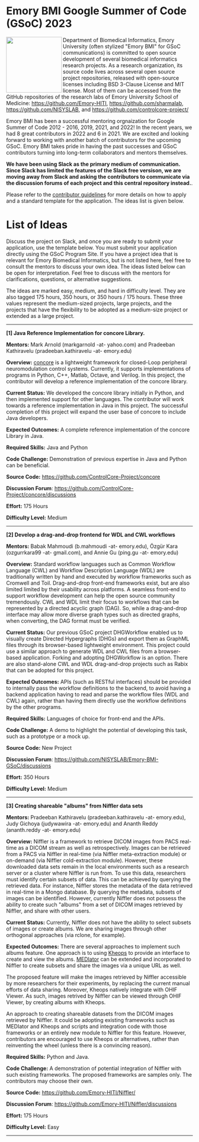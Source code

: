 # Emory BMI Google Summer of Code (GSoC) 2023


<img src="https://github.com/NISYSLAB/Emory-BMI-GSoC/blob/main/logo.jpg" width="150" height="150" align="left" /> Department of Biomedical Informatics, Emory University (often stylized "Emory BMI" for GSoC communications) is committed to open source development of several biomedical informatics research projects. As a research organization, its source code lives across several open source project repositories, released with open-source licenses including BSD 3-Clause License and MIT license. Most of them can be accessed from the GitHub repositories of the research labs of Emory University School of Medicine: https://github.com/Emory-HITI, https://github.com/sharmalab, https://github.com/NISYSLAB, and https://github.com/controlcore-project/


Emory BMI has been a successful mentoring orgnaization for Google Summer of Code 2012 - 2016, 2019, 2021, and 2022! In the recent years, we had 8 great contributors in 2022 and 6 in 2021. We are excited and looking forward to working with another batch of contributors for the upcoming GSoC. Emory BMI takes pride in having the past successes and GSoC contributors turning into long-term collaborators and mentors themselves.

**We have been using Slack as the primary medium of communication. Since Slack has limited the features of the Slack free versison, we are moving away from Slack and asking the contributors to communicate via the discussion forums of each project and this central repository instead.**.

Please refer to the [contributor guidelines](/CONTRIBUTOR-GUIDANCE.md) for more details on how to apply and a standard template for the application. The ideas list is given below.

# List of Ideas
Discuss the project on Slack, and once you are ready to submit your application, use the template below. You must submit your application directly using the GSoC Program Site. If you have a project idea that is relevant for Emory Biomedical Informatics, but is not listed here, feel free to consult the mentors to discuss your own idea. The ideas listed below can be open for interpretation. Feel free to discuss with the mentors for clarifications, questions, or alternative suggestions.

The ideas are marked easy, medium, and hard in difficulty level. They are also tagged 175 hours, 350 hours, or 350 hours / 175 hours. These three values represent the medium-sized projects, large projects, and the projects that have the flexibility to be adopted as a medium-size project or extended as a large project.



***

**[1] Java Reference Implementation for concore Library.**

**Mentors:** Mark Arnold (markgarnold -at- yahoo.com) and Pradeeban Kathiravelu (pradeeban.kathiravelu -at- emory.edu)

**Overview:** [concore](https://github.com/ControlCore-Project/concore) is a lightweight framework for closed-Loop peripheral neuromodulation control systems. Currently, it supports implementations of programs in Python, C++, Matlab, Octave, and Verilog. In this project, the contributor will develop a reference implementation of the concore library.

**Current Status:** We developed the concore library initially in Python, and then implemented support for other languages. The contributor will work towards a reference implementation in Java in this project. The successful completion of this project will expand the user base of concore to include Java developers.

**Expected Outcomes:** A complete reference implementation of the concore Library in Java.

**Required Skills:** Java and Python

**Code Challenge:** Demonstration of previous expertise in Java and Python can be beneficial.
 
**Source Code:**  https://github.com/ControlCore-Project/concore

**Discussion Forum**: https://github.com/ControlCore-Project/concore/discussions

**Effort:** 175 Hours

**Difficulty Level:** Medium

***

**[2] Develop a drag-and-drop frontend for WDL and CWL workflows**

**Mentors:** Babak Mahmoudi (b.mahmoudi -at- emory.edu), Özgür Kara (ozgurrkara99 -at- gmail.com), and Annie Gu (ping.gu -at- emory.edu)

**Overview:** Standard workflow languages such as Common Workflow Language (CWL) and Workflow Description Language (WDL) are traditionally written by hand and executed by workflow frameworks such as Cromwell and Toil. Drag-and-drop front-end frameworks exist, but are also limited limited by their usability across platforms. A seamless front-end to support workflow development can help the open source community tremendously. CWL and WDL limit their focus to workflows that can be represented by a directed acyclic graph (DAG). So, while a drag-and-drop interface may allow more diverse graph types such as directed graphs, when converting, the DAG format must be verified. 

**Current Status:** Our previous GSoC project DHGWorkflow enabled us to visually create Directed Hypergraphs (DHGs) and export them as GraphML files through its browser-based lightweight environment. This project could use a similar approach to generate WDL and CWL files from a browser-based application. Forking and adopting DHGWorkflow is an option. There are also stand-alone CWL and WDL drag-and-drop projects such as Rabix that can be adopted for this project. 

**Expected Outcomes:** APIs (such as RESTful interfaces) should be provided to internally pass the workflow definitions to the backend, to avoid having a backend application having to read and parse the workflow files (WDL and CWL) again, rather than having them directly use the workflow definitions by the other programs.

**Required Skills:** Languages of choice for front-end and the APIs.

**Code Challenge:** A demo to highlight the potential of developing this task, such as a prototype or a mock up.
 
**Source Code:**  New Project

**Discussion Forum**: https://github.com/NISYSLAB/Emory-BMI-GSoC/discussions

**Effort:** 350 Hours

**Difficulty Level:** Medium

***


**[3] Creating shareable "albums" from Niffler data sets**

**Mentors:** Pradeeban Kathiravelu (pradeeban.kathiravelu -at- emory.edu), Judy Gichoya (judywawira -at- emory.edu) and Ananth Reddy (ananth.reddy -at- emory.edu)

**Overview:**  Niffler is a framework to retrieve DICOM images from PACS real-time as a DICOM stream as well as retrospectively. Images can be retrieved from a PACS via Niffler in real-time (via Niffler meta-extraction module) or on-demand (via Niffler cold-extraction module). However, these downloaded data sets remain in the local environments such as a research server or a cluster where Niffler is run from. To use this data, researchers must identify certain subsets of data. This can be achieved by querying the retrieved data. For instance, Niffler stores the metadata of the data retrieved in real-time in a Mongo database. By querying the metadata, subsets of images can be identified. However, currently Niffler does not possess the ability to create such "albums" from a set of DICOM images retrieved by Niffler, and share with other users.

**Current Status:** Currently, Niffler does not have the ability to select subsets of images or create albums. We are sharing images through other orthogonal approaches (via rclone, for example).

**Expected Outcomes:** There are several approaches to implement such albums feature. One approach is to using [Kheops](https://docs.kheops.online/) to provide an interface to create and view the albums. [MEDIator](https://github.com/sharmalab/MEDIator) can be extended and incorporated to Niffler to create subsets and share the images via a unique URL as well.

The proposed feature will make the images retrieved by Niffler accessible by more researchers for their experiments, by replacing the current manual efforts of data sharing. Moreover, Kheops natively integrate with OHIF Viewer. As such, images retrived by Niffler can be viewed through OHIF Viewer, by creating albums with Kheops.

An approach to creating shareable datasets from the DICOM images retrieved by Niffler. It could be adopting existing frameworks such as MEDIator and Kheops and scripts and integration code with those frameworks or an entirely new module to Niffler for this feature. However, contributors are encouraged to use Kheops or alternatives, rather than reinventing the wheel (unless there is a convincing reason).
 
**Required Skills:** Python and Java.

**Code Challenge:** A demonstration of potential integration of Niffler with such existing frameworks. The proposed frameworks are samples only. The contributors may choose their own.

**Source Code:** https://github.com/Emory-HITI/Niffler/

**Discussion Forum**: https://github.com/Emory-HITI/Niffler/discussions

**Effort:** 175 Hours

**Difficulty Level:** Easy

***

